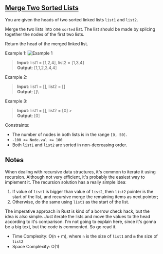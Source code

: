 ## [Merge Two Sorted Lists](https://leetcode.com/problems/merge-two-sorted-lists/description/)

You are given the heads of two sorted linked lists `list1` and `list2`.

Merge the two lists into one `sorted` list. The list should be made by splicing together the nodes of the first two lists.

Return the head of the merged linked list.

Example 1:
![Example 1](https://assets.leetcode.com/uploads/2020/10/03/merge_ex1.jpg)

> **Input**: list1 = [1,2,4], list2 = [1,3,4]\
> **Output**: [1,1,2,3,4,4]

Example 2:

> **Input**: list1 = [], list2 = []\
> **Output**: []\

Example 3:

> **Input**: list1 = [], list2 = [0] >\
> **Output**: [0]

Constraints:

- The number of nodes in both lists is in the range `[0, 50]`.
- `-100 <= Node.val <= 100`
- Both `list1` and `list2` are sorted in non-decreasing order.

## Notes

When dealing with recursive data structures, it's common to iterate it using recursion. Although not very efficient, it's probably the easiest way to implement it. The recursion solution has a really simple idea:

1. If value of `list1` is bigger than value of `list2`, then `list2` pointer is the start of the list, and recursive merge the remaining items as next pointer;
2. Otherwise, do the same using `list1` as the start of the list.

The imperative approach in Rust is kind of a borrow check hack, but the idea is also simple. Just iterate the lists and move the values to the head according to it's comparison. I'm not going to explain here, since it's gonna be a big text, but the code is commented. So go read it.

- Time Complexity: O(n + m), where `n` is the size of `list1` and `m` the size of `list2`
- Space Complexity: O(1)
